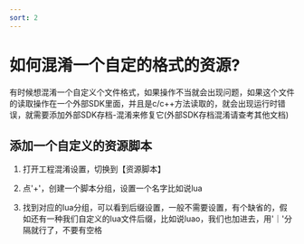 ```yaml
---
sort: 2
---
```


# 如何混淆一个自定的格式的资源?
有时候想混淆一个自定义个文件格式，如果操作不当就会出现问题，如果这个文件的读取操作在一个外部SDK里面，并且是c/c++方法读取的，就会出现运行时错误，就需要添加外部SDK存档-混淆来修复它(外部SDK存档混淆请查考其他文档)

## 添加一个自定义的资源脚本
1. 打开工程混淆设置，切换到【资源脚本】

2. 点'+'，创建一个脚本分组，设置一个名字比如说lua

3. 找到对应的lua分组，可以看到后缀设置，一般不需要设置，有个缺省的，假如还有一种我们自定义的lua文件后缀，比如说luao，我们也加进去，用'｜'分隔就行了，不要有空格
